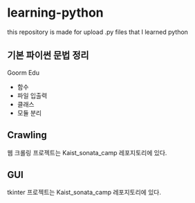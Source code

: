 # learning-python
this repository is made for upload .py files that I learned python

## 기본 파이썬 문법 정리 
Goorm Edu 
* 함수
* 파일 입출력
* 클래스
* 모듈 분리

## Crawling  
웹 크롤링 프로젝트는 Kaist_sonata_camp 레포지토리에 있다.

## GUI  
tkinter 프로젝트는 Kaist_sonata_camp 레포지토리에 있다.
